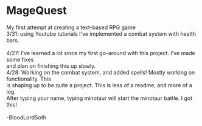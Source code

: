 # MageQuest

My first attempt at creating a text-based RPG game<br>
3/31: using Youtube tutorials I've implemented a combat system with health bars.<br>
<br>
4/27: I've learned a lot since my first go-around with this project. I've made some fixes<br>
and plan on finishing this up slowly.
<br>
4/28: Working on the combat system, and added spells! Mostly working on functionality. This<br>
is shaping up to be quite a project. This is less of a readme, and more of a log.<br>
After typing your name, typing minotaur will start the minotaur battle. I got this!<br>
<br>
-BloodLordSoth
